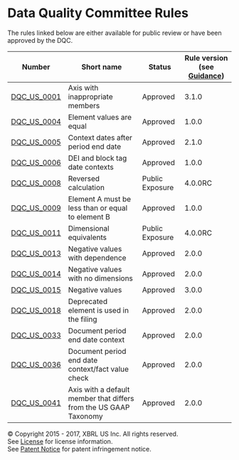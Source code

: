 # Data Quality Committee Rules

The rules linked below are either available for public review or have been approved by the DQC.

| Number | Short name | Status | Rule version (see [Guidance](../README.md)) |
| ----- | ----- | ----- | ----- |
| [DQC_US_0001](DQC_US_0001/DQC_0001.md) | Axis with inappropriate members | Approved | 3.1.0 |
| [DQC_US_0004](DQC_US_0004/DQC_0004.md) | Element values are equal | Approved | 1.0.0 |
| [DQC_US_0005](DQC_US_0005/DQC_0005.md) | Context dates after period end date | Approved | 2.1.0 |
| [DQC_US_0006](DQC_US_0006/DQC_0006.md) | DEI and block tag date contexts | Approved | 1.0.0 |
| [DQC_US_0008](DQC_US_0008/DQC_0008.md) | Reversed calculation | Public Exposure | 4.0.0RC |
| [DQC_US_0009](DQC_US_0009/DQC_0009.md) | Element A must be less than or equal to element B | Approved | 1.0.0 |
| [DQC_US_0011](DQC_US_0011/DQC_0011.md) | Dimensional equivalents | Public Exposure | 4.0.0RC |
| [DQC_US_0013](DQC_US_0013/DQC_0013.md) | Negative values with dependence | Approved | 2.0.0 |
| [DQC_US_0014](DQC_US_0014/DQC_0014.md) | Negative values with no dimensions | Approved | 2.0.0 |
| [DQC_US_0015](DQC_US_0015/DQC_0015.md) | Negative values | Approved | 3.0.0 |
| [DQC_US_0018](DQC_US_0018/DQC_0018.md) | Deprecated element is used in the filing | Approved | 2.0.0 |
| [DQC_US_0033](DQC_US_0033/DQC_0033.md) | Document period end date context | Approved | 2.0.0   |
| [DQC_US_0036](DQC_US_0036/DQC_0036.md) | Document period end date context/fact value check | Approved | 2.0.0 |
| [DQC_US_0041](DQC_US_0041/DQC_0041.md) | Axis with a default member that differs from the US GAAP Taxonomy | Approved | 2.0.0 |

© Copyright 2015 - 2017, XBRL US Inc. All rights reserved.   
See [License](https://xbrl.us/dqc-license) for license information.  
See [Patent Notice](https://xbrl.us/dqc-patent) for patent infringement notice.
